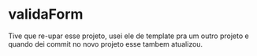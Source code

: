 # validaForm
Tive que re-upar esse projeto, usei ele de template pra um outro projeto e quando dei commit no novo projeto esse tambem atualizou.
